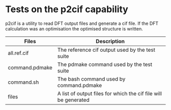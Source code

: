 # Tests on the p2cif capability

p2cif is a utility to read DFT output files and generate a cif file.  If the DFT calculation was an optimisation the optimised structure is written.

| Files          | Description                                                   |
| -------------- | ------------------------------------------------------------- |
| all.ref.cif    | The reference cif output used by the test suite               |
| command.pdmake | The pdmake command used by the test suite                     |
| command.sh     | The bash command used by command.pdmake                       |
| files          | A list of output files for which the cif file will be generated |
